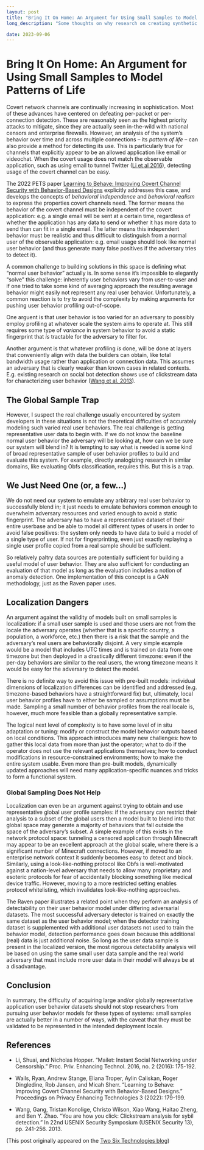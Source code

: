 ```yaml
---
layout: post
title: "Bring It On Home: An Argument for Using Small Samples to Model Patterns of Life"
long_description: "Some thoughts on why research on creating synthetic user behavior is tractable even without large data sets."

date: 2023-09-06
---
```


# Bring It On Home: An Argument for Using Small Samples to Model Patterns of Life

Covert network channels are continually increasing in sophistication. Most of these advances have centered on defeating per-packet or per-connection detection. These are reasonably seen as the highest priority attacks to mitigate, since they are actually seen in-the-wild with national censors and enterprise firewalls. However, an analysis of the system’s behavior over time and across multiple connections – its _pattern of life_ – can also provide a method for detecting its use. This is particularly true for channels that explicitly appear to be an allowed application like email or videochat. When the covert usage does not match the observable application, such as using email to tunnel Twitter ([Li et al 2016](https://censorbib.nymity.ch/pdf/Li2016a.pdf)), detecting usage of the covert channel can be easy.

The 2022 PETS paper [Learning to Behave: Improving Covert Channel Security with Behavior-Based Designs](https://petsymposium.org/2022/files/papers/issue3/popets-2022-0068.pdf) explicitly addresses this case, and develops the concepts of _behavioral independence_ and _behavioral realism_ to express the properties covert channels need. The former means the behavior of the covert channel must be independent of the covert application: e.g. a single email will be sent at a certain time, regardless of whether the application has any data to send or whether it has more data to send than can fit in a single email. The latter means this independent behavior must be realistic and thus difficult to distinguish from a normal user of the observable application: e.g. email usage should look like normal user behavior (and thus generate many false positives if the adversary tries to detect it).

A common challenge to building solutions in this space is defining what “normal user behavior” actually is. In some sense it’s impossible to elegantly “solve” this challenge: inherently user behaviors vary from user-to-user and if one tried to take some kind of averaging approach the resulting average behavior might easily not represent any real user behavior. Unfortunately, a common reaction is to try to avoid the complexity by making arguments for pushing user behavior profiling out-of-scope.

One arguent is that user behavior is too varied for an adversary to possibly employ profiling at whatever scale the system aims to operate at. This still requires some type of _variance_ in system behavior to avoid a static fingerprint that _is_ tractable for the adversary to filter for. 

Another argument is that whatever profiling _is_ done, will be done at layers that conveniently align with data the builders can obtain, like total bandwidth usage rather than application or connection data. This assumes an adversary that is clearly weaker than known cases in related contexts. E.g. existing research on social bot detection shows use of clickstream data for characterizing user behavior ([Wang et al. 2013](https://www.usenix.org/system/files/conference/usenixsecurity13/sec13-paper_wang_0.pdf)).

## The Global Sample Trap

However, I suspect the real challenge usually encountered by system developers in these situations is not the theoretical difficulties of accurately modeling such varied real user behaviors. The real challenge is getting representative user data to begin with. If we do not know the baseline normal user behavior the adversary will be looking at, how can we be sure our system will blend in? It is tempting to say what is needed is some kind of broad representative sample of user behavior profiles to build and evaluate this system. For example, directly analogizing research in similar domains, like evaluating Obfs classification, requires this. But this is a trap. 


## We Just Need One (or, a few…)

We do not need our system to emulate any arbitrary real user behavior to successfully blend in; it just needs to emulate behaviors common enough to overwhelm adversary resources and varied enough to avoid a static fingerprint. The adversary has to have a representative dataset of their entire userbase and be able to model all different types of users in order to avoid false positives: the system only needs to have data to build a model of a single type of user. If not for fingerprinting, even just exactly replaying a single user profile copied from a real sample should be sufficient.

So relatively paltry data sources are potentially sufficient for building a useful model of user behavior. They are also sufficient for conducting an evaluation of that model as long as the evaluation includes a notion of anomaly detection. One implementation of this concept is a GAN methodology, just as the Raven paper uses. 

## Localization Dangers

An argument against the validity of models built on small samples is localization: if a small user sample is used and those users are not from the locale the adversary operates (whether that is a specific country, a population, a workforce, etc.) then there is a risk that the sample and the adversary’s real users are behaviorally disjoint. A very simple example would be a model that includes UTC times and is trained on data from one timezone but then deployed in a drastically different timezone: even if the per-day behaviors are similar to the real users, the wrong timezone means it would be easy for the adversary to detect the model. 

There is no definite way to avoid this issue with pre-built models: individual dimensions of localization differences can be identified and addressed (e.g. timezone-based behaviors have a straightforward fix) but, ultimately, local user behavior profiles have to either be sampled or assumptions must be made. Sampling a small number of behavior profiles from the real locale is, however, much more feasible than a globally representative sample.

The logical next level of complexity is to have some level of in situ adaptation or tuning: modify or construct the model behavior outputs based on local conditions. This approach introduces many new challenges: how to gather this local data from more than just the operator; what to do if the operator does not use the relevant applications themselves; how to conduct modifications in resource-constrained environments; how to make the entire system usable. Even more than pre-built models, dynamically updated approaches will need many application-specific nuances and tricks to form a functional system.

### Global Sampling Does Not Help

Localization can even be an argument against trying to obtain and use representative global user profile samples: if the adversary can restrict their analysis to a subset of the global users then a model built to blend into that global space may generate a majority of behaviors that fall outside the space of the adversary’s subset. A simple example of this exists in the network protocol space: tunneling a censored application through Minecraft may appear to be an excellent approach at the global scale, where there is a significant number of Minecraft connections. However, if moved to an enterprise network context it suddenly becomes easy to detect and block. Similarly, using a look-like-nothing protocol like Obfs is well-motivated against a nation-level adversary that needs to allow many proprietary and esoteric protocols for fear of accidentally blocking something like medical device traffic. However, moving to a more restricted setting enables protocol whitelisting, which invalidates look-like-nothing approaches.

The Raven paper illustrates a related point when they perform an analysis of detectability on their user behavior model under differing adversarial datasets. The most successful adversary detector is trained on exactly the same dataset as the user behavior model; when the detector training dataset is supplemented with additional user datasets not used to train the behavior model, detection performance goes down because this additional (real) data is just additional noise. So long as the user data sample is present in the localized version, the most rigorous detectability analysis will be based on using the same small user data sample and the real world adversary that must include more user data in their model will always be at a disadvantage.

## Conclusion

In summary, the difficulty of acquiring large and/or globally representative application user behavior datasets should not stop researchers from pursuing user behavior models for these types of systems: small samples are actually better in a number of ways, with the caveat that they must be validated to be represented in the intended deployment locale.

## References

- Li, Shuai, and Nicholas Hopper. “Mailet: Instant Social Networking under Censorship.” Proc. Priv. Enhancing Technol. 2016, no. 2 (2016): 175-192.

- Wails, Ryan, Andrew Stange, Eliana Troper, Aylin Caliskan, Roger Dingledine, Rob Jansen, and Micah Sherr. “Learning to Behave: Improving Covert Channel Security with Behavior-Based Designs.” Proceedings on Privacy Enhancing Technologies 3 (2022): 179-199.

- Wang, Gang, Tristan Konolige, Christo Wilson, Xiao Wang, Haitao Zheng, and Ben Y. Zhao. “You are how you click: Clickstream analysis for sybil detection.” In 22nd USENIX Security Symposium (USENIX Security 13), pp. 241-256. 2013.


(This post originally appeared on the [Two Six Technologies blog](https://twosixtech.com/blog/bring-it-on-home-an-argument-for-using-small-samples-to-model-patterns-of-life/))
